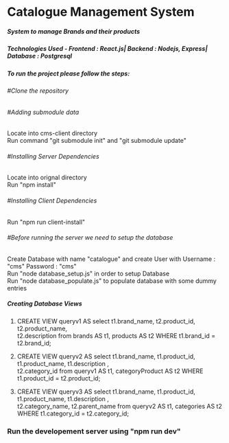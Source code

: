 # Catalogue Management System
##### System to manage Brands and their products
##### Technologies Used - Frontend : React.js| Backend : Nodejs, Express| Database : Postgresql

##### To run the project please follow the steps:

###### #Clone the repository

###### #Adding submodule data
 Locate into cms-client directory<br>
 Run command "git submodule init" and "git submodule update"<br>

###### #Installing Server Dependencies
 Locate into orignal directory<br>
 Run "npm install"<br>
 
###### #Installing Client Dependencies
 Run "npm run client-install"
###### #Before running the server we need to setup the database
  Create Database with name "catalogue" and create User with Username : "cms" Password : "cms"<br>
  Run "node database_setup.js" in order to setup Database<br>
  Run "node database_populate.js" to populate database with some dummy entries
##### Creating Database Views
  
  1. CREATE VIEW queryv1 AS select t1.brand_name, t2.product_id, t2.product_name,<br>
  t2.description from brands AS t1, products AS t2 WHERE t1.brand_id = t2.brand_id;
  
  2. CREATE VIEW queryv2 AS select t1.brand_name, t1.product_id, t1.product_name, t1.description ,<br>
  t2.category_id from queryv1 AS t1, categoryProduct AS t2 WHERE t1.product_id = t2.product_id;

  3. CREATE VIEW queryv3 AS select t1.brand_name, t1.product_id, t1.product_name, t1.description ,<br> 
  t2.category_name, t2.parent_name from queryv2 AS t1, categories AS t2 WHERE t1.category_id = t2.category_id;
  
### Run the developement server using "npm run dev"

